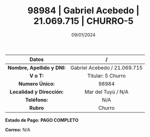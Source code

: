 ﻿---
title: 98984 | Gabriel Acebedo | 21.069.715 | CHURRO-5
date: 09/01/2024
draft: false
tags: ['mar del tuyu', 'titular', 'churro']
---

|          **Datos**          |  /  |
|:---------------------------:|:---:|
| **Nombre, Apellido y DNI:** | Gabriel Acebedo / 21.069.715 |
|          **V o T:**         | Titular: 5 Churro |
|      **Numero Único:**      | 98984 |
|  **Localidad y Dirección:** | Mar del Tuyú / N/A |
|        **Teléfono:**        | N/A |
|          **Rubro**          | Churro |

**Estado de Pago:** **PAGO COMPLETO**

**Correo:** N/A
